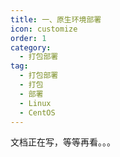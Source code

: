 ```yaml
---
title: 一、原生环境部署
icon: customize
order: 1
category:
  - 打包部署
tag:
  - 打包部署
  - 打包
  - 部署
  - Linux
  - CentOS
---
```


文档正在写，等等再看。。。
